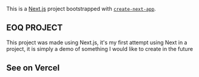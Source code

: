 This is a [Next.js](https://nextjs.org/) project bootstrapped with [`create-next-app`](https://github.com/vercel/next.js/tree/canary/packages/create-next-app).

## EOQ PROJECT

This project was made using Next.js, it's my first attempt using Next in a project, it is simply a demo of something I would like to create in the future


## See on Vercel


